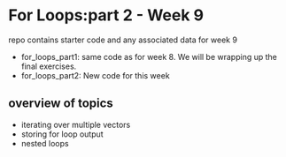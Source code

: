 # For Loops:part 2 - Week 9
repo contains starter code and any associated data for week 9 
- for_loops_part1: same code as for week 8. We will be wrapping up the final exercises. 
- for_loops_part2: New code for this week 
## overview of topics
- iterating over multiple vectors
- storing for loop output
- nested loops
